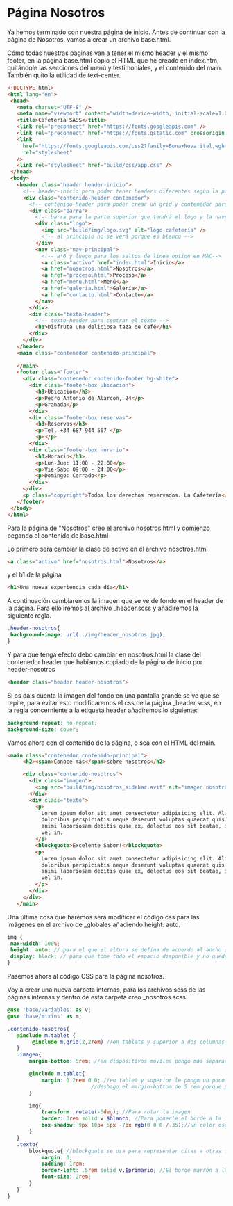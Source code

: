 # Página Nosotros

Ya hemos terminado con nuestra página de inicio. Antes de continuar con la página de Nosotros, vamos a crear un archivo base.html.

Cómo todas nuestras páginas van a tener el mismo header y el mismo footer, en la página base.html copio el HTML que he creado en index.htm, quitándole las secciones del menú y testimoniales, y el contenido del main. También quito la utilidad de text-center.

```html
<!DOCTYPE html>
<html lang="en">
 <head>
   <meta charset="UTF-8" />
   <meta name="viewport" content="width=device-width, initial-scale=1.0" />
   <title>Cafetería SASS</title>
   <link rel="preconnect" href="https://fonts.googleapis.com" />
   <link rel="preconnect" href="https://fonts.gstatic.com" crossorigin />
   <link
     href="https://fonts.googleapis.com/css2?family=Bona+Nova:ital,wght@0,400;0,700;1,400&family=Raleway:ital,wght@0,100..900;1,100..900&family=Roboto:ital,wght@0,100..900;1,100..900&display=swap"
     rel="stylesheet"
   />
   <link rel="stylesheet" href="build/css/app.css" />
 </head>
 <body>
   <header class="header header-inicio">
     <!-- header-inicio para poder tener headers diferentes según la página  -->
     <div class="contenido-header contenedor">
       <!-- contenido-header para poder crear un grid y contenedor para centrar el contenido -->
       <div class="barra">
         <!-- barra para la parte superior que tendrá el logo y la navegación -->
         <div class="logo">
           <img src="build/img/logo.svg" alt="logo cafetería" />
           <!-- al principio no se verá porque es blanco -->
         </div>
         <nav class="nav-principal">
           <!-- a*6 y luego para los saltos de linea option en MAC-->
           <a class="activo" href="index.html">Inicio</a>
           <a href="nosotros.html">Nosotros</a>
           <a href="proceso.html">Proceso</a>
           <a href="menu.html">Menú</a>
           <a href="galeria.html">Galería</a>
           <a href="contacto.html">Contacto</a>
         </nav>
       </div>
       <div class="texto-header">
         <!-- texto-header para centrar el texto -->
         <h1>Disfruta una deliciosa taza de café</h1>
       </div>
     </div>
   </header>
   <main class="contenedor contenido-principal">
    
   </main>
   <footer class="footer">
     <div class="contenedor contenido-footer bg-white">
       <div class="footer-box ubicacion">
         <h3>Ubicación</h3>
         <p>Pedro Antonio de Alarcon, 24</p>
         <p>Granada</p>
       </div>
       <div class="footer-box reservas">
         <h3>Reservas</h3>
         <p>Tel. +34 687 944 567 </p>
         <p></p>
       </div>
       <div class="footer-box horario">
         <h3>Horario</h3>
         <p>Lun-Jue: 11:00 - 22:00</p>
         <p>Vie-Sab: 09:00 - 24:00</p>
         <p>Domingo: Cerrado</p>
       </div>
     </div> 
     <p class="copyright">Todos los derechos reservados. La Cafetería</p>
   </footer>
 </body>
</html>
```

Para la página de "Nosotros" creo el archivo nosotros.html y comienzo pegando el contenido de base.html

Lo primero será cambiar la clase de activo en el archivo nosotros.html

```html
<a class="activo" href="nosotros.html">Nosotros</a>
```

y el h1 de la página

```html
<h1>Una nueva experiencia cada día</h1>
```

A continuación cambiaremos la imagen que se ve de fondo en el header de la página. Para ello iremos al archivo _header.scss y añadiremos la siguiente regla.

```scss
.header-nosotros{
 background-image: url(../img/header_nosotros.jpg);
}
```

Y para que tenga efecto debo cambiar en nosotros.html la clase del contenedor header que habíamos copiado de la página de inicio por header-nosotros

```html
<header class="header header-nosotros">
```

Si os dais cuenta la imagen del fondo en una pantalla grande se ve que se repite, para evitar esto modificaremos el css de la página _header.scss, en la regla concerniente a la etiqueta header añadiremos lo siguiente:

```scss
background-repeat: no-repeat;
background-size: cover;
```

Vamos ahora con el contenido de la página, o sea con el HTML del main.

```html
<main class="contenedor contenido-principal">
     <h2><span>Conoce más</span>sobre nosotros</h2>

     <div class="contenido-nosotros">
       <div class="imagen">
         <img src="build/img/nosotros_sidebar.avif" alt="imagen nosotros" />
       </div>
       <div class="texto">
         <p>
           Lorem ipsum dolor sit amet consectetur adipisicing elit. Aliquam
           doloribus perspiciatis neque deserunt voluptas quaerat quis amet nam
           animi laboriosam debitis quae ex, delectus eos sit beatae, itaque
           vel in.
         </p>
         <blockquote>Excelente Sabor!</blockquote>
         <p>
           Lorem ipsum dolor sit amet consectetur adipisicing elit. Aliquam
           doloribus perspiciatis neque deserunt voluptas quaerat quis amet nam
           animi laboriosam debitis quae ex, delectus eos sit beatae, itaque
           vel in.
         </p>
       </div>
     </div>
   </main>
```

Una última cosa que haremos será modificar el código css para las imágenes en el archivo de _globales añadiendo height: auto.

```scss
img {
 max-width: 100%;
 height: auto; // para el que el altura se defina de acuerdo al ancho que tenga la imagen.
 display: block; // para que tome todo el espacio disponible y no quede espacio en blanco debajo de la imagen.
}
```

Pasemos ahora al código CSS para la página nosotros.

Voy a crear una nueva carpeta internas, para los archivos scss de las páginas internas y dentro de esta carpeta creo _nosotros.scss

```scss
@use 'base/variables' as v;
@use 'base/mixins' as m;

.contenido-nosotros{
   @include m.tablet {
        @include m.grid(2,2rem) //en tablets y superior a dos columnas , la foto en una el texto en otra.
   }
   .imagen{
       margin-bottom: 5rem; //en dispositivos móviles pongo más separación entre la imagen y el texto (en vertical)

       @include m.tablet{
           margin: 0 2rem 0 0; //en tablet y superior le pongo un poco más de separación entre la foto y el texto (margin-top: 2rem)
                           //deshago el margin-bottom de 5 rem porque para pantallas medianas y grandes no lo necesito margin-bottom:0
       }

       img{
           transform: rotate(-6deg); //Para rotar la imagen
           border: 3rem solid v.$blanco; //Para ponerle el borde a la imagen, que se verá cuando aplique el borde.
           box-shadow: 9px 10px 5px -7px rgb(0 0 0 /.35);//un color oscuro con algo de transparencia.
       }
   }
   .texto{
       blockquote{ //blockquote se usa para representar citas a otras fuentes.
           margin: 0;
           padding: 1rem;
           border-left: .5rem solid v.$primario; //El borde marrón a la izquierda.
           font-size: 2rem;
       }
   }
}
```